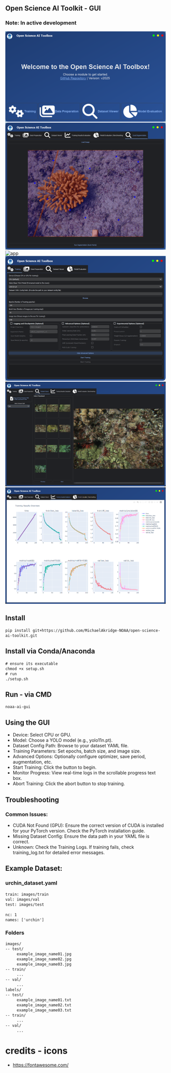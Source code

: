 ## Open Science AI Toolkit - GUI
### Note: In active development
![app](../docs/screenshot03.png)
![app](../docs/screenshot07.png)
![app](../docs/SFM_mosaic_object_detection.gif)
![app](../docs/screenshot04.png)
![app](../docs/screenshot05.png)
![app](../docs/screenshot06.png)
## Install
```
pip install git+https://github.com/MichaelAkridge-NOAA/open-science-ai-toolkit.git
```
## Install via Conda/Anaconda
```
# ensure its executable
chmod +x setup.sh
# run
./setup.sh
```

## Run - via CMD
```
noaa-ai-gui
```
## Using the GUI
- Device: Select CPU or GPU.
- Model: Choose a YOLO model (e.g., yolo11n.pt).
- Dataset Config Path: Browse to your dataset YAML file.
- Training Parameters: Set epochs, batch size, and image size.
- Advanced Options: Optionally configure optimizer, save period, augmentation, etc.
- Start Training: Click the button to begin.
- Monitor Progress: View real-time logs in the scrollable progress text box.
- Abort Training: Click the abort button to stop training.

## Troubleshooting
### Common Issues:
- CUDA Not Found (GPU): Ensure the correct version of CUDA is installed for your PyTorch version. Check the PyTorch installation guide.
- Missing Dataset Config: Ensure the data path in your YAML file is correct.
- Unknown: Check the Training Logs. If training fails, check training_log.txt for detailed error messages.

## Example Dataset: 
### urchin_dataset.yaml
```
train: images/train
val: images/val
test: images/test

nc: 1
names: ['urchin']
```
### Folders
```
images/
-- test/
     example_image_name01.jpg
     example_image_name02.jpg
     example_image_name03.jpg
-- train/
     ...
-- val/
     ...
labels/
-- test/
     example_image_name01.txt
     example_image_name02.txt
     example_image_name03.txt
-- train/
     ...
-- val/
     ...
```

# credits - icons
- https://fontawesome.com/
